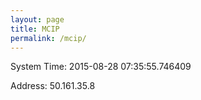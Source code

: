 ```yaml
---
layout: page
title: MCIP
permalink: /mcip/
---
```


System Time: 2015-08-28 07:35:55.746409

Address: 50.161.35.8
